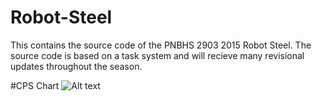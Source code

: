 # Robot-Steel
This contains the source code of the PNBHS 2903 2015 Robot Steel. The source code is based on a task system and will recieve many revisional updates throughout the season. 

#CPS Chart
![Alt text](http://i.imgur.com/4m4KZDI.png)

